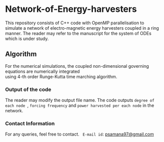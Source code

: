 # Network-of-Energy-harvesters
This repository consists of C++ code with OpenMP parallelisation to simulate a network of electro-magnetic energy harvesters coupled in a ring manner.
The reader may refer to the manuscript for the system of ODEs which is under study. 

## Algorithm
For the numerical simulations, the coupled non-dimensional governing equations are numerically integrated   
using $4$-th order Runge-Kutta time marching algorithm.

### Output of the code
The reader may modify the output file name.
The code outputs ```degree of each node ```, ```forcing frequency``` and ```power harvested per each node``` in the network.

### Contact Information
For any queries, feel free to contact.
``` E-mail id```: psamana97@gmail.com
